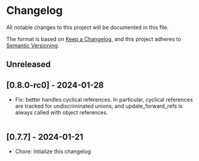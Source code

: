 # Changelog

All notable changes to this project will be documented in this file.

The format is based on [Keep a Changelog](https://keepachangelog.com/en/1.0.0/),
and this project adheres to [Semantic Versioning](https://semver.org/spec/v2.0.0.html).

## Unreleased

## [0.8.0-rc0] - 2024-01-28
- Fix: better handles cyclical references. In particular, 
  cyclical references are tracked for undiscriminated unions, 
  and update_forward_refs is always called with object references.
  ```

## [0.7.7] - 2024-01-21

- Chore: Intialize this changelog

